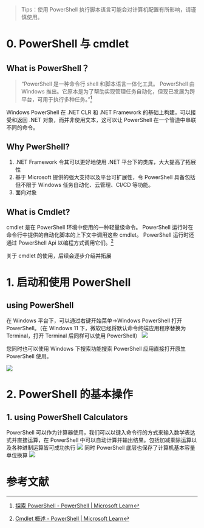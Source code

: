 >Tips：使用 PowerShell 执行脚本语言可能会对计算机配置有所影响，请谨慎使用。

# 0. PowerShell 与 cmdlet
## What is PowerShell？
>“PowerShell 是一种命令行 shell 和脚本语言一体化工具。 PowerShell 由 Windows 推出。它原本是为了帮助实现管理任务自动化，但现已发展为跨平台，可用于执行多种任务。”[^1]

Windows PowerShell 在 .NET CLR 和 .NET Framework 的基础上构建，可以接受和返回 .NET 对象，而并非使用文本，这可以让 PowerShell 在一个管道中串联不同的命令。

##  Why PwerShell?
1. .NET Framework 令其可以更好地使用 .NET 平台下的类库，大大提高了拓展性
2. 基于 Microsoft 提供的强大支持以及平台可扩展性，令 PowerShell 具备包括但不限于 Windows 任务自动化、云管理、CI/CD 等功能。
3. 面向对象

## What is Cmdlet?
cmdlet 是在 PowerShell 环境中使用的一种轻量级命令。 PowerShell 运行时在命令行中提供的自动化脚本的上下文中调用这些 cmdlet。 PowerShell 运行时还通过 PowerShell Api 以编程方式调用它们。[^2]

关于 cmdlet 的使用，后续会逐步介绍并拓展

# 1. 启动和使用 PowerShell

## using PowerShell
在 Windows 平台下，可以通过右键开始菜单->Windows PowerShell 打开 PowerShell。（在 Windows 11 下，微软已经将默认命令终端应用程序替换为 Terminal，打开 Terminal 后同样可以使用 PowerShell）
![](https://cdn.jsdelivr.net/gh/PowerShell/202212051944839.png)

您同时也可以使用 Windows 下搜索功能搜索 PowerShell 应用直接打开原生 PowerShell 使用。

![](https://cdn.jsdelivr.net/gh/PowerShell/202212051944820.png)

# 2. PowerShell 的基本操作
## 1. using PowerShell Calculators
PowerShell 可以作为计算器使用，我们可以以键入命令行的方式来输入数学表达式并直接运算，在 PowerShell 中可以自动计算并输出结果。包括加减乘除运算以及各种进制运算皆可成功执行
![](https://cdn.jsdelivr.net/gh/PowerShell/202212051945721.png)
同时 PowerShell 底层也保存了计算机基本容量单位换算
![](https://cdn.jsdelivr.net/gh/PowerShell/202212051945190.png)

# 参考文献

[^1]:[探索 PowerShell - PowerShell | Microsoft Learn](https://learn.microsoft.com/zh-cn/powershell/scripting/discover-powershell?source=recommendations&view=powershell-7.2 )
[^2]: [Cmdlet 概述 - PowerShell | Microsoft Learn](https://learn.microsoft.com/zh-cn/powershell/scripting/developer/cmdlet/cmdlet-overview?view=powershell-7.2&viewFallbackFrom=powershell-6)

